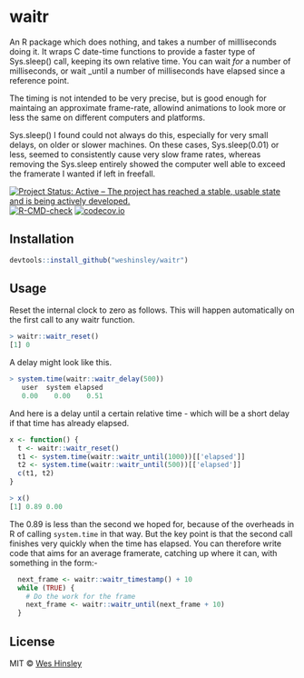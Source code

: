 
# waitr

An R package which does nothing, and takes a number of millliseconds doing it. 
It wraps C date-time functions to provide a faster type of Sys.sleep() call,
keeping its own relative time. You can wait _for_ a number of milliseconds, or
wait _until a number of milliseconds have elapsed since a reference point.

The timing is not intended to be very precise, but is good enough for
maintaing an approximate frame-rate, allowind animations to look more or less
the same on different computers and platforms.

Sys.sleep() I found could not always do this, especially for very small
delays, on older or slower machines. On these cases, Sys.sleep(0.01) or less,
seemed to consistently cause very slow frame rates, whereas removing the 
Sys.sleep entirely showed the computer well able to exceed the framerate I
wanted if left in freefall.

<!-- badges: start -->
  [![Project Status: Active – The project has reached a stable, usable state and is being actively developed.](https://www.repostatus.org/badges/latest/active.svg)](https://www.repostatus.org/#active)
  [![R-CMD-check](https://github.com/weshinsley/waitr/workflows/R-CMD-check/badge.svg)](https://github.com/weshinsley/waitr/actions)
  [![codecov.io](https://codecov.io/github/weshinsley/waitr/coverage.svg?branch=v1)](https://codecov.io/github/weshinsley/waitr?branch=v1)
<!-- badges: end -->
  
## Installation

```r
devtools::install_github("weshinsley/waitr")
```

## Usage

Reset the internal clock to zero as follows. This will happen automatically
on the first call to any waitr function.

```r
> waitr::waitr_reset()
[1] 0
```

A delay might look like this.

```r
> system.time(waitr::waitr_delay(500))
   user  system elapsed 
   0.00    0.00    0.51 
```
And here is a delay until a certain relative time - which will be a short
delay if that time has already elapsed.

```r
x <- function() {
  t <- waitr::waitr_reset()
  t1 <- system.time(waitr::waitr_until(1000))[['elapsed']]
  t2 <- system.time(waitr::waitr_until(500))[['elapsed']]
  c(t1, t2)
}

> x()
[1] 0.89 0.00
```

The 0.89 is less than the second we hoped for, because of the overheads in R
of calling `system.time` in that way. But the key point is that the second
call finishes very quickly when the time has elapsed. You can therefore write
code that aims for an average framerate, catching up where it can, with
something in the form:-

```r
  next_frame <- waitr::waitr_timestamp() + 10
  while (TRUE) {
    # Do the work for the frame
    next_frame <- waitr::waitr_until(next_frame + 10)
  }
```

## License

MIT © [Wes Hinsley](https://github.com/weshinsley)
